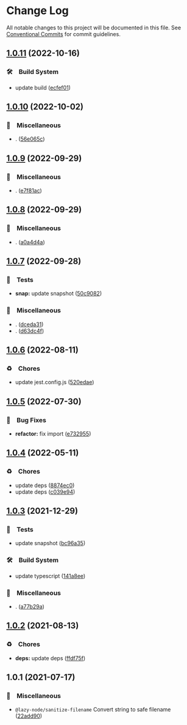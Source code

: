 # Change Log

All notable changes to this project will be documented in this file.
See [Conventional Commits](https://conventionalcommits.org) for commit guidelines.

## [1.0.11](https://github.com/bluelovers/ws-iconv/compare/@lazy-node/sanitize-filename@1.0.10...@lazy-node/sanitize-filename@1.0.11) (2022-10-16)



### 🛠　Build System

* update build ([ecfef01](https://github.com/bluelovers/ws-iconv/commit/ecfef01e81ed9430facda8d921e3013730365d8f))



## [1.0.10](https://github.com/bluelovers/ws-iconv/compare/@lazy-node/sanitize-filename@1.0.9...@lazy-node/sanitize-filename@1.0.10) (2022-10-02)



### 🔖　Miscellaneous

* . ([56e065c](https://github.com/bluelovers/ws-iconv/commit/56e065ce78a0e784397851ec6fb47baf3fb5963a))



## [1.0.9](https://github.com/bluelovers/ws-iconv/compare/@lazy-node/sanitize-filename@1.0.8...@lazy-node/sanitize-filename@1.0.9) (2022-09-29)



### 🔖　Miscellaneous

* . ([e7f81ac](https://github.com/bluelovers/ws-iconv/commit/e7f81acfe8c1a40cd6e9092b4bcf7b32ed92c062))



## [1.0.8](https://github.com/bluelovers/ws-iconv/compare/@lazy-node/sanitize-filename@1.0.7...@lazy-node/sanitize-filename@1.0.8) (2022-09-29)



### 🔖　Miscellaneous

* . ([a0a4d4a](https://github.com/bluelovers/ws-iconv/commit/a0a4d4a7d220fdf76dae7cdcb77b1d40da5e1b62))



## [1.0.7](https://github.com/bluelovers/ws-iconv/compare/@lazy-node/sanitize-filename@1.0.6...@lazy-node/sanitize-filename@1.0.7) (2022-09-28)



### 🚨　Tests

* **snap:** update snapshot ([50c9082](https://github.com/bluelovers/ws-iconv/commit/50c90823b7b65aa3f10f14b771327e81f0905f6e))


### 🔖　Miscellaneous

* . ([dceda31](https://github.com/bluelovers/ws-iconv/commit/dceda31798222a650c62f9bd688b9fa55b915cc7))
* . ([d63dc4f](https://github.com/bluelovers/ws-iconv/commit/d63dc4f45321ac9d9f2811a1565ade6aaff0ffe1))



## [1.0.6](https://github.com/bluelovers/ws-iconv/compare/@lazy-node/sanitize-filename@1.0.5...@lazy-node/sanitize-filename@1.0.6) (2022-08-11)


### ♻️　Chores

* update jest.config.js ([520edae](https://github.com/bluelovers/ws-iconv/commit/520edae6273f468fb194a76486b80432b4d69758))





## [1.0.5](https://github.com/bluelovers/ws-iconv/compare/@lazy-node/sanitize-filename@1.0.4...@lazy-node/sanitize-filename@1.0.5) (2022-07-30)


### 🐛　Bug Fixes

* **refactor:** fix import ([e732955](https://github.com/bluelovers/ws-iconv/commit/e73295573a8a1cc0247324fdb619aaa3d8548ff7))





## [1.0.4](https://github.com/bluelovers/ws-iconv/compare/@lazy-node/sanitize-filename@1.0.3...@lazy-node/sanitize-filename@1.0.4) (2022-05-11)


### ♻️　Chores

* update deps ([8874ec0](https://github.com/bluelovers/ws-iconv/commit/8874ec0576dc65e55d6710c61a1dc67e3142fa8f))
* update deps ([c039e94](https://github.com/bluelovers/ws-iconv/commit/c039e942f8562c9fdbba4e8d50c19afc20cc687f))





## [1.0.3](https://github.com/bluelovers/ws-iconv/compare/@lazy-node/sanitize-filename@1.0.2...@lazy-node/sanitize-filename@1.0.3) (2021-12-29)


### 🚨　Tests

* update snapshot ([bc96a35](https://github.com/bluelovers/ws-iconv/commit/bc96a35602081af0bf25cf3427931bcc951443e7))


### 🛠　Build System

* update typescript ([141a8ee](https://github.com/bluelovers/ws-iconv/commit/141a8eefbaeeb45f235f5cdceadaeaeb05d9acc7))


### 🔖　Miscellaneous

* . ([a77b29a](https://github.com/bluelovers/ws-iconv/commit/a77b29ae69eb4e0c87d5120618c699273637510a))





## [1.0.2](https://github.com/bluelovers/ws-iconv/compare/@lazy-node/sanitize-filename@1.0.1...@lazy-node/sanitize-filename@1.0.2) (2021-08-13)


### ♻️　Chores

* **deps:** update deps ([ffdf75f](https://github.com/bluelovers/ws-iconv/commit/ffdf75f27917b2698690436b66df040f2cc5cebc))





## 1.0.1 (2021-07-17)


### 🔖　Miscellaneous

* `@lazy-node/sanitize-filename` Convert string to safe filename ([22add90](https://github.com/bluelovers/ws-iconv/commit/22add90a937dee229099274074f8b826d4eb7978))
